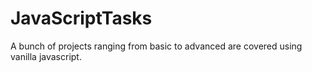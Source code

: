 # JavaScriptTasks
A bunch of projects ranging from basic to advanced are covered using vanilla javascript.
